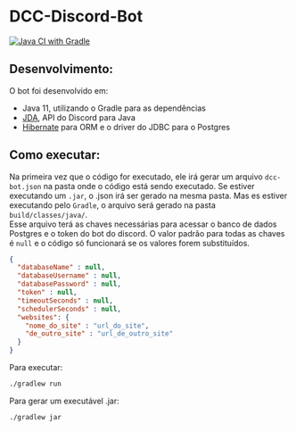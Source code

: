<p align="center">
    <h1>DCC-Discord-Bot</h1>
    <a href="https://github.com/FerroEduardo/DCC-Discord-Bot/actions/workflows/gradle.yml">
        <img src="https://github.com/FerroEduardo/DCC-Discord-Bot/actions/workflows/gradle.yml/badge.svg?branch=main" alt="Java CI with Gradle">
    </a>
</p>

## Desenvolvimento:
O bot foi desenvolvido em:
- Java 11, utilizando o Gradle para as dependências
- [JDA](https://github.com/DV8FromTheWorld/JDA), API do Discord para Java
- [Hibernate](https://hibernate.org/orm/) para ORM e o driver do JDBC para o Postgres

## Como executar:
Na primeira vez que o código for executado, ele irá gerar um arquivo `dcc-bot.json` na pasta onde o código está sendo executado.
Se estiver executando um `.jar`, o .json irá ser gerado na mesma pasta.
Mas es estiver executando pelo `Gradle`, o arquivo será gerado na pasta `build/classes/java/`.  
Esse arquivo terá as chaves necessárias para acessar o banco de dados Postgres e o token do bot do discord.
O valor padrão para todas as chaves é `null` e o código só funcionará se os valores forem substituídos.
```json
{
  "databaseName" : null,
  "databaseUsername" : null,
  "databasePassword" : null,
  "token" : null,
  "timeoutSeconds" : null,
  "schedulerSeconds" : null,
  "websites": {
    "nome_do_site" : "url_do_site",
    "de_outro_site" : "url_de_outro_site"
  }
}
```

Para executar:
```bash
./gradlew run
```

Para gerar um executável .jar:
```bash
./gradlew jar
```